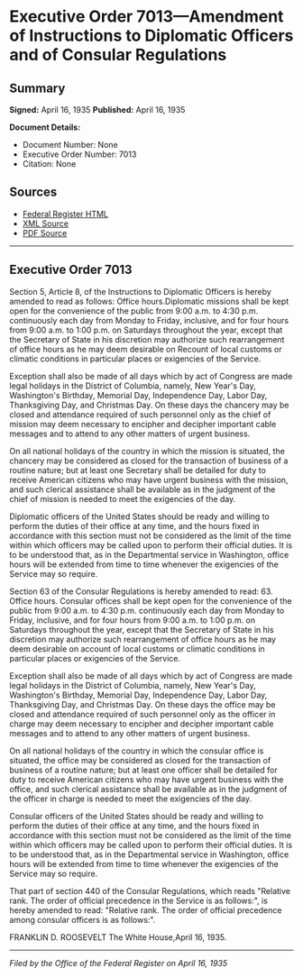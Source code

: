 # Executive Order 7013—Amendment of Instructions to Diplomatic Officers and of Consular Regulations

## Summary

**Signed:** April 16, 1935
**Published:** April 16, 1935

**Document Details:**
- Document Number: None
- Executive Order Number: 7013
- Citation: None

## Sources
- [Federal Register HTML](https://www.presidency.ucsb.edu/documents/executive-order-7013-amendment-instructions-diplomatic-officers-and-consular-regulations)
- [XML Source](None)
- [PDF Source](None)

---

## Executive Order 7013

Section 5, Article 8, of the Instructions to Diplomatic Officers is hereby amended to read as follows:
Office hours.Diplomatic missions shall be kept open for the convenience of the public from 9:00 a.m. to 4:30 p.m. continuously each day from Monday to Friday, inclusive, and for four hours from 9:00 a.m. to 1:00 p.m. on Saturdays throughout the year, except that the Secretary of State in his discretion may authorize such rearrangement of office hours as he may deem desirable on Recount of local customs or climatic conditions in particular places or exigencies of the Service.

Exception shall also be made of all days which by act of Congress are made legal holidays in the District of Columbia, namely, New Year's Day, Washington's Birthday, Memorial Day, Independence Day, Labor Day, Thanksgiving Day, and Christmas Day. On these days the chancery may be closed and attendance required of such personnel only as the chief of mission may deem necessary to encipher and decipher important cable messages and to attend to any other matters of urgent business.

On all national holidays of the country in which the mission is situated, the chancery may be considered as closed for the transaction of business of a routine nature; but at least one Secretary shall be detailed for duty to receive American citizens who may have urgent business with the mission, and such clerical assistance shall be available as in the judgment of the chief of mission is needed to meet the exigencies of the day.

Diplomatic officers of the United States should be ready and willing to perform the duties of their office at any time, and the hours fixed in accordance with this section must not be considered as the limit of the time within which officers may be called upon to perform their official duties. It is to be understood that, as in the Departmental service in Washington, office hours will be extended from time to time whenever the exigencies of the Service may so require.

Section 63 of the Consular Regulations is hereby amended to read:
63. Office hours. Consular offices shall be kept open for the convenience of the public from 9:00 a.m. to 4:30 p.m. continuously each day from Monday to Friday, inclusive, and for four hours from 9:00 a.m. to 1:00 p.m. on Saturdays throughout the year, except that the Secretary of State in his discretion may authorize such rearrangement of office hours as he may deem desirable on account of local customs or climatic conditions in particular places or exigencies of the Service.

Exception shall also be made of all days which by act of Congress are made legal holidays in the District of Columbia, namely, New Year's Day, Washington's Birthday, Memorial Day, Independence Day, Labor Day, Thanksgiving Day, and Christmas Day. On these days the office may be closed and attendance required of such personnel only as the officer in charge may deem necessary to encipher and decipher important cable messages and to attend to any other matters of urgent business.

On all national holidays of the country in which the consular office is situated, the office may be considered as closed for the transaction of business of a routine nature; but at least one officer shall be detailed for duty to receive American citizens who may have urgent business with the office, and such clerical assistance shall be available as in the judgment of the officer in charge is needed to meet the exigencies of the day.

Consular officers of the United States should be ready and willing to perform the duties of their office at any time, and the hours fixed in accordance with this section must not be considered as the limit of the time within which officers may be called upon to perform their official duties. It is to be understood that, as in the Departmental service in Washington, office hours will be extended from time to time whenever the exigencies of the Service may so require.

That part of section 440 of the Consular Regulations, which reads "Relative rank. The order of official precedence in the Service is as follows:", is hereby amended to read: "Relative rank. The order of official precedence among consular officers is as follows:".

FRANKLIN D. ROOSEVELT
The White House,April 16, 1935.

---

*Filed by the Office of the Federal Register on April 16, 1935*
